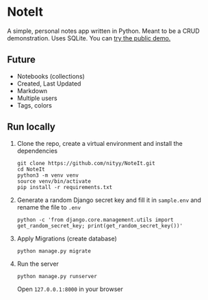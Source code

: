 # NoteIt

A simple, personal notes app written in Python.
Meant to be a CRUD demonstration. Uses SQLite.
You can [try the public demo.](https://wkinzu.pythonanywhere.com/)

## Future

- Notebooks (collections)
- Created, Last Updated
- Markdown
- Multiple users
- Tags, colors

## Run locally

1. Clone the repo, create a virtual environment and install the dependencies
     ```
     git clone https://github.com/nityy/NoteIt.git
     cd NoteIt
     python3 -m venv venv
     source venv/bin/activate
     pip install -r requirements.txt
     ```
2. Generate a random Django secret key and fill it in `sample.env` and rename the file to `.env`
     ```
     python -c 'from django.core.management.utils import get_random_secret_key; print(get_random_secret_key())'
     ```
3. Apply Migrations (create database)
     ```
     python manage.py migrate
     ```
4. Run the server
     ```
     python manage.py runserver
     ```
     Open `127.0.0.1:8000` in your browser